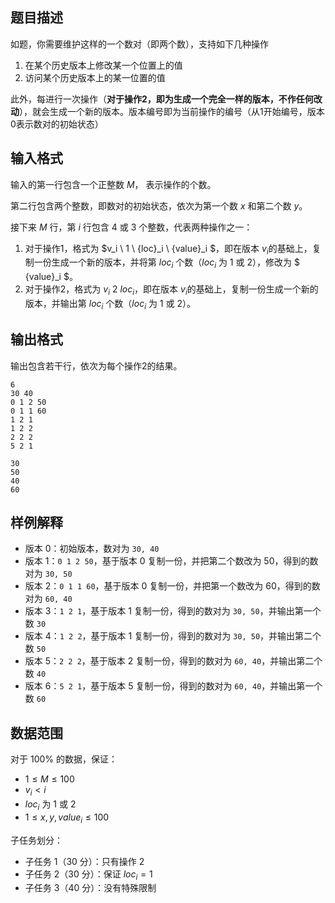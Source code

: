 ## 题目描述

如题，你需要维护这样的一个数对（即两个数），支持如下几种操作


1. 在某个历史版本上修改某一个位置上的值
2. 访问某个历史版本上的某一位置的值

此外，每进行一次操作（**对于操作2，即为生成一个完全一样的版本，不作任何改动**），就会生成一个新的版本。版本编号即为当前操作的编号（从1开始编号，版本0表示数对的初始状态）

## 输入格式

输入的第一行包含一个正整数 $M$， 表示操作的个数。

第二行包含两个整数，即数对的初始状态，依次为第一个数 $x$ 和第二个数 $y$。

接下来 $M$ 行，第 $i$ 行包含 4 或 3 个整数，代表两种操作之一：

1. 对于操作1，格式为 $v_i \ 1 \ {loc}_i \ {value}_i $，即在版本 $v_i$的基础上，复制一份生成一个新的版本，并将第 ${loc}_i$ 个数（${loc}_i$ 为 $1$ 或 $2$），修改为 $ {value}_i $。
2. 对于操作2，格式为 $v_i \ 2 \ {loc}_i$，即在版本 $v_i$的基础上，复制一份生成一个新的版本，并输出第 ${loc}_i$ 个数（${loc}_i$ 为 $1$ 或 $2$）。

## 输出格式

输出包含若干行，依次为每个操作2的结果。

```input1
6
30 40
0 1 2 50
0 1 1 60
1 2 1
1 2 2
2 2 2
5 2 1 
```

```output1
30
50
40
60
```

## 样例解释

- 版本 $0$：初始版本，数对为 `30, 40`
- 版本 $1$：`0 1 2 50`，基于版本 $0$ 复制一份，并把第二个数改为 50，得到的数对为 `30, 50`
- 版本 $2$：`0 1 1 60`，基于版本 $0$ 复制一份，并把第一个数改为 60，得到的数对为 `60, 40`
- 版本 $3$：`1 2 1`，基于版本 $1$ 复制一份，得到的数对为 `30, 50`，并输出第一个数 `30`
- 版本 $4$：`1 2 2`，基于版本 $1$ 复制一份，得到的数对为 `30, 50`，并输出第二个数 `50`
- 版本 $5$：`2 2 2`，基于版本 $2$ 复制一份，得到的数对为 `60, 40`，并输出第二个数 `40`
- 版本 $6$：`5 2 1`，基于版本 $5$ 复制一份，得到的数对为 `60, 40`，并输出第一个数 `60`

## 数据范围

对于 $100\%$ 的数据，保证：
- $1\le M\le 100$
- $v_i\lt i$
- ${loc}_i$ 为 $1$ 或 $2$
- $1\le x,y,{value}_i\le 100$ 

子任务划分：
- 子任务 1（30 分）：只有操作 2
- 子任务 2（30 分）：保证 ${loc}_i=1$
- 子任务 3（40 分）：没有特殊限制
